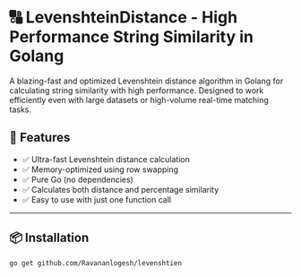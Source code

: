 # 🔠 LevenshteinDistance - High Performance String Similarity in Golang

A blazing-fast and optimized Levenshtein distance algorithm in Golang for calculating string similarity with high performance. Designed to work efficiently even with large datasets or high-volume real-time matching tasks.

## 🚀 Features

- ✅ Ultra-fast Levenshtein distance calculation
- ✅ Memory-optimized using row swapping
- ✅ Pure Go (no dependencies)
- ✅ Calculates both distance and percentage similarity
- ✅ Easy to use with just one function call

---

## 📦 Installation

```bash
go get github.com/Ravananlogesh/levenshtien
